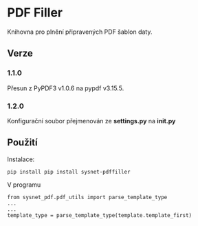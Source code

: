 # PDF Filler

Knihovna pro plnění připravených PDF šablon daty.


## Verze

### 1.1.0

Přesun z PyPDF3 v1.0.6 na pypdf v3.15.5. 

### 1.2.0

Konfigurační soubor přejmenován ze **settings.py** na **init.py**


## Použití

Instalace:

    pip install pip install sysnet-pdffiller


V programu

    from sysnet_pdf.pdf_utils import parse_template_type
    ...
    ...
    template_type = parse_template_type(template.template_first)

